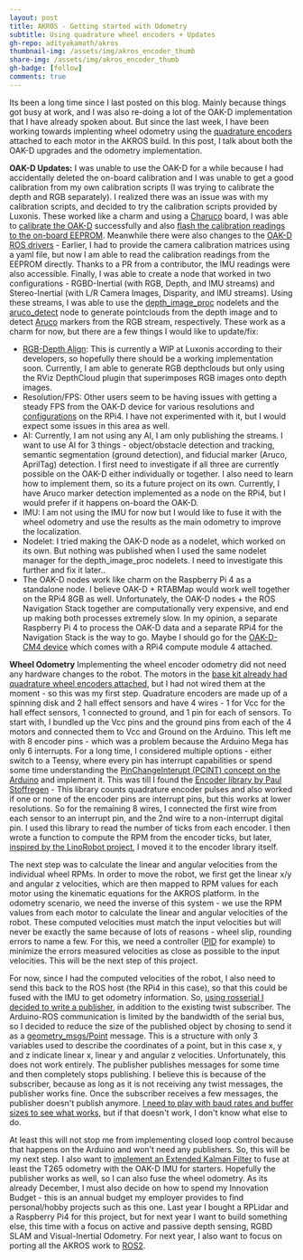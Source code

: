 ```yaml
---
layout: post
title: AKROS - Getting started with Odometry
subtitle: Using quadrature wheel encoders + Updates
gh-repo: adityakamath/akros
thumbnail-img: /assets/img/akros_encoder_thumb
share-img: /assets/img/akros_encoder_thumb
gh-badge: [follow]
comments: true
---
```


Its been a long time since I last posted on this blog. Mainly because things got busy at work, and I was also re-doing a lot of the OAK-D implementation that I have already spoken about. But since the last week, I have been working towards implenting wheel odometry using the [quadrature encoders](https://www.dynapar.com/technology/encoder_basics/quadrature_encoder/) attached to each motor in the AKROS build. In this post, I talk about both the OAK-D upgrades and the odometry implementation.

**OAK-D Updates:**
I was unable to use the OAK-D for a while because I had accidentally deleted the on-board calibration and I was unable to get a good calibration from my own calibration scripts (I was trying to calibrate the depth and RGB separately). I realized there was an issue was with my calibration scripts, and decided to try the calibration scripts provided by Luxonis. These worked like a charm and using a [Charuco](https://docs.opencv.org/4.x/da/d13/tutorial_aruco_calibration.html) board, I was able to [calibrate the OAK-D](https://docs.luxonis.com/en/latest/pages/calibration/?highlight=calibration) successfully and also [flash the calibration readings to the on-board EEPROM](https://docs.luxonis.com/projects/api/en/latest/samples/calibration/calibration_flash/?highlight=calibration). Meanwhile there were also changes to the [OAK-D ROS drivers](https://github.com/luxonis/depthai-ros-examples) - Earlier, I had to provide the camera calibration matrices using a yaml file, but now I am able to read the calibration readings from the EEPROM directly. Thanks to a PR from a contributor, the IMU readings were also accessible. Finally, I was able to create a node that worked in two configurations - RGBD-Inertial (with RGB, Depth, and IMU streams) and Stereo-Inertial (with L/R Camera Images, Disparity, and IMU streams). Using these streams, I was able to use the [depth_image_proc](http://wiki.ros.org/depth_image_proc) nodelets and the [aruco_detect](http://wiki.ros.org/aruco_detect) node to generate pointclouds from the depth image and to detect [Aruco](https://www.uco.es/investiga/grupos/ava/node/26) markers from the RGB stream, respectively. These work as a charm for now, but there are a few things I would like to update/fix:

* [RGB-Depth Align](https://docs.luxonis.com/projects/api/en/latest/samples/StereoDepth/rgb_depth_aligned/?highlight=depth-align): This is currently a WIP at Luxonis according to their developers, so hopefully there should be a working implementation soon. Currently, I am able to generate RGB depthclouds but only using the RViz DepthCloud plugin that superimposes RGB images onto depth images. 
* Resolution/FPS: Other users seem to be having issues with getting a steady FPS from the OAK-D device for various resolutions and [configurations](https://docs.luxonis.com/projects/api/en/latest/components/nodes/stereo_depth/#currently-configurable-blocks) on the RPi4. I have not experimented with it, but I would expect some issues in this area as well.  
* AI: Currently, I am not using any AI, I am only publishing the streams. I want to use AI for 3 things - object/obstacle detection and tracking, semantic segmentation (ground detection), and fiducial marker (Aruco, AprilTag) detection. I first need to investigate if all three are currently possible on the OAK-D either individually or together. I also need to learn how to implement them, so its a future project on its own. Currently, I have Aruco marker detection implemented as a node on the RPi4, but I would prefer if it happens on-board the OAK-D.
* IMU: I am not using the IMU for now but I would like to fuse it with the wheel odometry and use the results as the main odometry to improve the localization. 
* Nodelet: I tried making the OAK-D node as a nodelet, which worked on its own. But nothing was published when I used the same nodelet manager for the depth_image_proc nodelets. I need to investigate this further and fix it later..
* The OAK-D nodes work like charm on the Raspberry Pi 4 as a standalone node. I believe OAK-D + RTABMap would work well together on the RPi4 8GB as well. Unfortunately, the OAK-D nodes + the ROS Navigation Stack together are computationally very expensive, and end up making both processes extremely slow. In my opinion, a separate Raspberry Pi 4 to process the OAK-D data and a separate RPi4 for the Navigation Stack is the way to go. Maybe I should go for the [OAK-D-CM4 device](https://shop.luxonis.com/collections/all-in-one-dev-kits/products/depthai-rpi-compute-module-4-edition) which comes with a RPi4 compute module 4 attached.

**Wheel Odometry**
Implementing the wheel encoder odometry did not need any hardware changes to the robot. The motors in the [base kit already had quadrature wheel encoders attached](https://osoyoo.com/2019/11/08/how-to-test-motor-encoder-with-arduino/), but I had not wired them at the moment - so this was my first step. Quadrature encoders are made up of a spinning disk and 2 hall effect sensors and have 4 wires - 1 for Vcc for the hall effect sensors, 1 connected to ground, and 1 pin for each of sensors. To start with, I bundled up the Vcc pins and the ground pins from each of the 4 motors and connected them to Vcc and Ground on the Arduino. This left me with 8 encoder pins - which was a problem because the Arduino Mega has only 6 interrupts. For a long time, I considered multiple options - either switch to a Teensy, where every pin has interrupt capabilities or spend some time understanding the [PinChangeInterupt (PCINT) concept on the Arduino](https://www.electrosoftcloud.com/en/pcint-interrupts-on-arduino/) and implement it. This was till I found the [Encoder library by Paul Stoffregen](https://www.pjrc.com/teensy/td_libs_Encoder.html) - This library counts quadrature encoder pulses and also worked if one or none of the encoder pins are interrupt pins, but this works at lower resolutions. So for the remaining 8 wires, I connected the first wire from each sensor to an interrupt pin, and the 2nd wire to a non-interrupt digital pin. I used this library to read the number of ticks from each encoder. I then wrote a function to compute the RPM from the encoder ticks, but later, [inspired by the LinoRobot project](https://github.com/linorobot/linorobot/blob/master/teensy/firmware/lib/encoder/Encoder.h), I moved it to the encoder library itself.

The next step was to calculate the linear and angular velocities from the individual wheel RPMs. In order to move the robot, we first get the linear x/y and angular z velocities, which are then mapped to RPM values for each motor using the kinematic equations for the AKROS platform. In the odometry scenario, we need the inverse of this system - we use the RPM values from each motor to calculate the linear and angular velocities of the robot. These computed velocities must match the input velocities but will never be exactly the same because of lots of reasons - wheel slip, rounding errors to name a few. For this, we need a controller ([PID](https://www.arduino.cc/reference/en/libraries/pid/) for example) to minimize the errors measured velocities as close as possible to the input velocities. This will be the next step of this project. 

For now, since I had the computed velocities of the robot, I also need to send this back to the ROS host (the RPi4 in this case), so that this could be fused with the IMU to get odometry information. So, [using rosserial I decided to write a publisher](http://wiki.ros.org/rosserial/Overview/Publishers%20and%20Subscribers), in addition to the existing twist subscriber. The Arduino-ROS communication is limited by the bandwidth of the serial bus, so I decided to reduce the size of the published object by chosing to send it as a [geometry_msgs/Point](http://docs.ros.org/en/noetic/api/geometry_msgs/html/msg/Point.html) message. This is a structure with only 3 variables used to describe the coordinates of a point, but in this case x, y and z indicate linear x, linear y and angular z velocities. Unfortunately, this does not work entirely. The publisher publishes messages for some time and then completely stops publishing. I believe this is because of the subscriber, because as long as it is not receiving any twist messages, the publisher works fine. Once the subscriber receives a few messages, the publisher doesn't publish anymore. [I need to play with baud rates and buffer sizes to see what works](http://wiki.ros.org/rosserial_arduino/Tutorials/NodeHandle%20and%20ArduinoHardware), but if that doesn't work, I don't know what else to do. 

At least this will not stop me from implementing closed loop control because that happens on the Arduino and won't need any publishers. So, this will be my next step. I also want to [implement an Extended Kalman Filter](http://wiki.ros.org/robot_localization) to fuse at least the T265 odometry with the OAK-D IMU for starters. Hopefully the publisher works as well, so I can also fuse the wheel odometry. As its already December, I must also decide on how to spend my Innovation Budget - this is an annual budget my employer provides to find personal/hobby projects such as this one. Last year I bought a RPLidar and a Raspberry Pi4 for this project, but for next year I want to build something else, this time with a focus on active and passive depth sensing, RGBD SLAM and Visual-Inertial Odometry. For next year, I also want to focus on porting all the AKROS work to [ROS2](https://docs.ros.org/en/foxy/index.html). 

